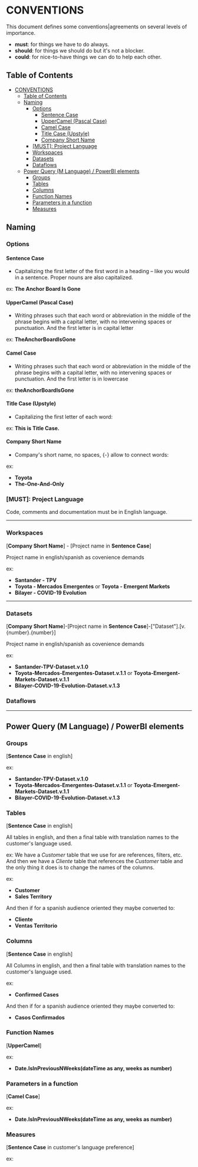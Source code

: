 # CONVENTIONS

This document defines some conventions|agreements on several levels of importance.

- **must**: for things we have to do always.
- **should**: for things we should do but it's not a blocker.
- **could**: for nice-to-have things we can do to help each other.

## Table of Contents

- [CONVENTIONS](#conventions)
  - [Table of Contents](#table-of-contents)
  - [Naming](#naming)
    - [Options](#options)
      - [Sentence Case](#sentence-case)
      - [UpperCamel (Pascal Case)](#uppercamel-pascal-case)
      - [Camel Case](#camel-case)
      - [Title Case (Upstyle)](#title-case-upstyle)
      - [Company Short Name](#company-short-name)
    - [[MUST]: Project Language](#must-project-language)
    - [Workspaces](#workspaces)
    - [Datasets](#datasets)
    - [Dataflows](#dataflows)
  - [Power Query (M Language) / PowerBI elements](#power-query-m-language--powerbi-elements)
    - [Groups](#groups)
    - [Tables](#tables)
    - [Columns](#columns)
    - [Function Names](#function-names)
    - [Parameters in a function](#parameters-in-a-function)
    - [Measures](#measures)

## Naming

### Options

#### Sentence Case

- Capitalizing the first letter of the first word in a heading – like you would in a sentence. Proper nouns are also capitalized.

ex: **The Anchor Board Is Gone**

#### UpperCamel (Pascal Case)

- Writing phrases such that each word or abbreviation in the middle of the phrase begins with a capital letter, with no intervening spaces or punctuation. And the first letter is in capital letter

ex: **TheAnchorBoardIsGone**

#### Camel Case

- Writing phrases such that each word or abbreviation in the middle of the phrase begins with a capital letter, with no intervening spaces or punctuation. And the first letter is in lowercase

ex: **theAnchorBoardIsGone**

#### Title Case (Upstyle)

- Capitalizing the first letter of each word:

ex: **This is Title Case.**

#### Company Short Name

- Company's short name, no spaces, {-} allow to connect words:

ex:

- **Toyota**
- **The-One-And-Only**

### [MUST]: Project Language

Code, comments and documentation must be in English language.

---

### Workspaces

[**Company Short Name**] - [Project name in **Sentence Case**]

Project name in english/spanish as covenience demands

ex:

- **Santander - TPV**
- **Toyota - Mercados Emergentes** or **Toyota - Emergent Markets**
- **Bilayer - COVID-19 Evolution**

---

### Datasets

[**Company Short Name**]-[Project name in **Sentence Case**]-["Dataset"].[v.{number}.{number}]

Project name in english/spanish as covenience demands

ex:

- **Santander-TPV-Dataset.v.1.0**
- **Toyota-Mercados-Emergentes-Dataset.v.1.1** or **Toyota-Emergent-Markets-Dataset.v.1.1**
- **Bilayer-COVID-19-Evolution-Dataset.v.1.3**

### Dataflows

---

## Power Query (M Language) / PowerBI elements

### Groups

[**Sentence Case** in english]

ex:

- **Santander-TPV-Dataset.v.1.0**
- **Toyota-Mercados-Emergentes-Dataset.v.1.1** or **Toyota-Emergent-Markets-Dataset.v.1.1**
- **Bilayer-COVID-19-Evolution-Dataset.v.1.3**

### Tables

[**Sentence Case** in english]

All tables in english, and then a final table with translation names to the customer's language used.

ex: We have a _Customer_ table that we use for are references, filters, etc. And then we have a _Cliente_ table that references the _Customer_ table and the only thing it does is to change the names of the columns.

ex:

- **Customer**
- **Sales Territory**

And then if for a spanish audience oriented they maybe converted to:

- **Cliente**
- **Ventas Territorio**

### Columns

[**Sentence Case** in english]

All Columns in english, and then a final table with translation names to the customer's language used.

ex:

- **Confirmed Cases**

And then if for a spanish audience oriented they maybe converted to:

- **Casos Confirmados**

### Function Names

[**UpperCamel**]

ex:

- **Date.IsInPreviousNWeeks(dateTime as any, weeks as number)**

### Parameters in a function

[**Camel Case**]

ex:

- **Date.IsInPreviousNWeeks(dateTime as any, weeks as number)**

### Measures

[**Sentence Case** in customer's language preference]

ex:
